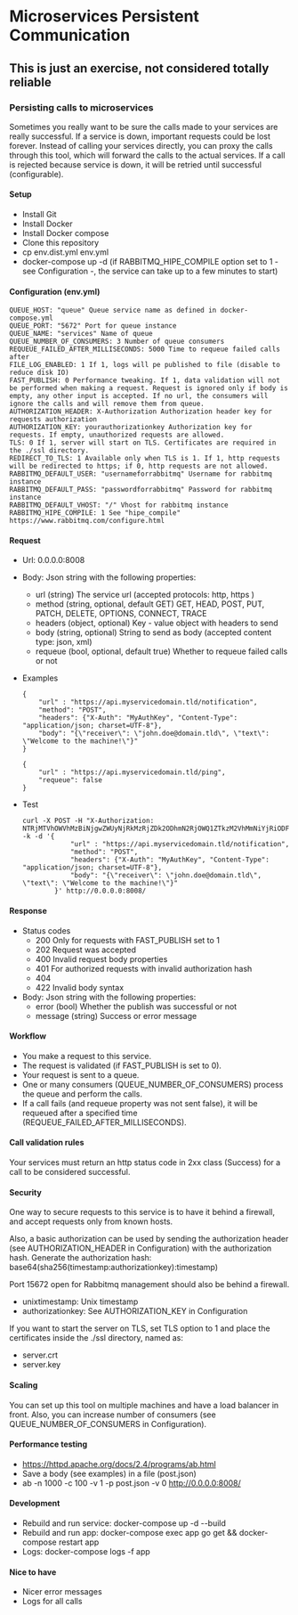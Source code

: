 # Microservices Persistent Communication

## This is just an exercise, not considered totally reliable

### Persisting calls to microservices

Sometimes you really want to be sure the calls made to your services are really successful. If a service is down, important requests could be lost forever.
Instead of calling your services directly, you can proxy the calls through this tool, which will forward the calls to the actual services.
If a call is rejected because service is down, it will be retried until successful (configurable).

#### Setup

* Install Git
* Install Docker
* Install Docker compose
* Clone this repository
* cp env.dist.yml env.yml
* docker-compose up -d (if RABBITMQ_HIPE_COMPILE option set to 1 - see Configuration -, the service can take up to a few minutes to start)

#### Configuration (env.yml)
```
QUEUE_HOST: "queue" Queue service name as defined in docker-compose.yml
QUEUE_PORT: "5672" Port for queue instance
QUEUE_NAME: "services" Name of queue
QUEUE_NUMBER_OF_CONSUMERS: 3 Number of queue consumers
REQUEUE_FAILED_AFTER_MILLISECONDS: 5000 Time to requeue failed calls after
FILE_LOG_ENABLED: 1 If 1, logs will pe published to file (disable to reduce disk IO)
FAST_PUBLISH: 0 Performance tweaking. If 1, data validation will not be performed when making a request. Request is ignored only if body is empty, any other input is accepted. If no url, the consumers will ignore the calls and will remove them from queue.
AUTHORIZATION_HEADER: X-Authorization Authorization header key for requests authorization
AUTHORIZATION_KEY: yourauthorizationkey Authorization key for requests. If empty, unauthorized requests are allowed.
TLS: 0 If 1, server will start on TLS. Certificates are required in the ./ssl directory.
REDIRECT_TO_TLS: 1 Available only when TLS is 1. If 1, http requests will be redirected to https; if 0, http requests are not allowed.
RABBITMQ_DEFAULT_USER: "usernameforrabbitmq" Username for rabbitmq instance
RABBITMQ_DEFAULT_PASS: "passwordforrabbitmq" Password for rabbitmq instance
RABBITMQ_DEFAULT_VHOST: "/" Vhost for rabbitmq instance
RABBITMQ_HIPE_COMPILE: 1 See "hipe_compile" https://www.rabbitmq.com/configure.html
```

#### Request

* Url: 0.0.0.0:8008
* Body: Json string with the following properties:
    * url (string) The service url (accepted protocols: http, https )
    * method (string, optional, default GET) GET, HEAD, POST, PUT, PATCH, DELETE, OPTIONS, CONNECT, TRACE
    * headers (object, optional) Key - value object with headers to send
    * body (string, optional) String to send as body (accepted content type: json, xml)
    * requeue (bool, optional, default true) Whether to requeue failed calls or not
* Examples
    ```
    {
        "url" : "https://api.myservicedomain.tld/notification",
        "method": "POST",
        "headers": {"X-Auth": "MyAuthKey", "Content-Type": "application/json; charset=UTF-8"},
        "body": "{\"receiver\": \"john.doe@domain.tld\", \"text\": \"Welcome to the machine!\"}"
    }
    ```

    ```
    {
        "url" : "https://api.myservicedomain.tld/ping",
        "requeue": false
    }
    ```
* Test
    ```
    curl -X POST -H "X-Authorization: NTRjMTVhOWVhMzBiNjgwZWUyNjRkMzRjZDk2ODhmN2RjOWQ1ZTkzM2VhMmNiYjRiODFjOGI1ZDNkMTk1NDUzMzoxNDgyOTM4MDk4" -k -d '{
                "url" : "https://api.myservicedomain.tld/notification",
                "method": "POST",
                "headers": {"X-Auth": "MyAuthKey", "Content-Type": "application/json; charset=UTF-8"},
                "body": "{\"receiver\": \"john.doe@domain.tld\", \"text\": \"Welcome to the machine!\"}"
            }' http://0.0.0.0:8008/
    ```

#### Response

* Status codes
    * 200 Only for requests with FAST_PUBLISH set to 1
    * 202 Request was accepted
    * 400 Invalid request body properties
    * 401 For authorized requests with invalid authorization hash
    * 404
    * 422 Invalid body syntax
* Body: Json string with the following properties:
    * error (bool) Whether the publish was successful or not
    * message (string) Success or error message

#### Workflow

* You make a request to this service.
* The request is validated (if FAST_PUBLISH is set to 0).
* Your request is sent to a queue.
* One or many consumers (QUEUE_NUMBER_OF_CONSUMERS) process the queue and perform the calls.
* If a call fails (and requeue property was not sent false), it will be requeued after a specified time (REQUEUE_FAILED_AFTER_MILLISECONDS).

#### Call validation rules

Your services must return an http status code in 2xx class (Success) for a call to be considered successful.

#### Security

One way to secure requests to this service is to have it behind a firewall, and accept requests only from known hosts.

Also, a basic authorization can be used by sending the authorization header (see AUTHORIZATION_HEADER in Configuration) with the authorization hash.
Generate the authorization hash: base64(sha256(timestamp:authorizationkey):timestamp)

Port 15672 open for Rabbitmq management should also be behind a firewall.

* unixtimestamp: Unix timestamp
* authorizationkey: See AUTHORIZATION_KEY in Configuration

If you want to start the server on TLS, set TLS option to 1 and place the certificates inside the ./ssl directory, named as:

* server.crt
* server.key

#### Scaling

You can set up this tool on multiple machines and have a load balancer in front.
Also, you can increase number of consumers (see QUEUE_NUMBER_OF_CONSUMERS in Configuration).

#### Performance testing

* https://httpd.apache.org/docs/2.4/programs/ab.html
* Save a body (see examples) in a file (post.json)
* ab -n 1000 -c 100 -v 1 -p post.json -v 0 http://0.0.0.0:8008/

#### Development

* Rebuild and run service: docker-compose up -d --build
* Rebuild and run app: docker-compose exec app go get && docker-compose restart app
* Logs: docker-compose logs -f app

#### Nice to have

* Nicer error messages
* Logs for all calls
